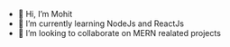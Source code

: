 - 👋 Hi, I’m Mohit
- 🌱 I’m currently learning NodeJs and ReactJs
- 💞️ I’m looking to collaborate on MERN realated projects


<!---
coder-mohit/coder-mohit is a ✨ special ✨ repository because its `README.md` (this file) appears on your GitHub profile.
You can click the Preview link to take a look at your changes.
--->
